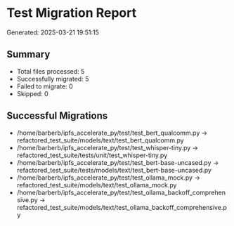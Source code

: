 # Test Migration Report

Generated: 2025-03-21 19:51:15

## Summary

- Total files processed: 5
- Successfully migrated: 5
- Failed to migrate: 0
- Skipped: 0

## Successful Migrations

- /home/barberb/ipfs_accelerate_py/test/test_bert_qualcomm.py → refactored_test_suite/models/text/test_bert_qualcomm.py
- /home/barberb/ipfs_accelerate_py/test/test_whisper-tiny.py → refactored_test_suite/tests/unit/test_whisper-tiny.py
- /home/barberb/ipfs_accelerate_py/test/test_bert-base-uncased.py → refactored_test_suite/tests/models/text/test_bert-base-uncased.py
- /home/barberb/ipfs_accelerate_py/test/test_ollama_mock.py → refactored_test_suite/models/text/test_ollama_mock.py
- /home/barberb/ipfs_accelerate_py/test/test_ollama_backoff_comprehensive.py → refactored_test_suite/models/text/test_ollama_backoff_comprehensive.py

